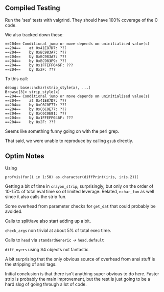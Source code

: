 ## Compiled Testing

Run the 'ses' tests with valgrind.  They should have 100% coverage of the C
code.

We also tracked down these:

```
==204== Conditional jump or move depends on uninitialised value(s)
==204==    at 0x41E87D7: ???
==204==    by 0xBC983A7: ???
==204==    by 0xBC983A7: ???
==204==    by 0xBC983F9: ???
==204==    by 0x1FFEFF046F: ???
==204==    by 0x2F: ???
```

To this call:

```
debug: base::nchar(strip_style(x), ...)
Browse[3]> strip_style(x)
==204== Conditional jump or move depends on uninitialised value(s)
==204==    at 0x41E87D7: ???
==204==    by 0xC6C0E77: ???
==204==    by 0xC6C0E77: ???
==204==    by 0xC6C0E81: ???
==204==    by 0x1FFEFF046F: ???
==204==    by 0x2F: ???
```

Seems like something funny going on with the perl grep.

That said, we were unable to reproduce by calling `gsub` directly.

## Optim Notes

Using
```
profvis(for(i in 1:50) as.character(diffPrint(iris, iris.2)))
```

Getting a bit of time in `crayon_strip`, surprisingly, but only on the order of
10-15% of total eval time so of limited leverage.  Related, `nchar_fun` as well
since it also calls the strip fun.

Some overhead from parameter checks for `get_dat` that could probably be
avoided.

Calls to split/ave also start adding up a bit.

`check_args` non trivial at about 5% of total exec time.

Calls to `head` via `standardGeneric` -> `head.default`

`diff_myers` using S4 objects not fantastic.

A bit surprising that the only obvious source of overhead from ansi stuff is the
stripping of ansi tags.

Initial conclusion is that there isn't anything super obvious to do here.
Faster strip is probably the main improvement, but the rest is just going to be
a hard slog of going through a lot of code.
